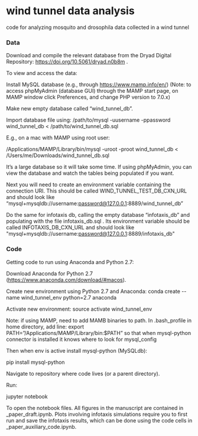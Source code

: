 # wind tunnel data analysis

code for analyzing mosquito and drosophila data collected in a wind tunnel

### Data

Download and compile the relevant database from the Dryad Digital Repository: https://doi.org/10.5061/dryad.n0b8m .

To view and access the data:

Install MySQL database (e.g., through https://www.mamp.info/en/)
(Note: to access phpMyAdmin (database GUI) through the MAMP start page, on MAMP window click Preferences, and change PHP version to 7.0.x)

Make new empty database called “wind_tunnel_db”.

Import database file using:
/path/to/mysql -uusername -ppassword wind_tunnel_db < /path/to/wind_tunnel_db.sql

E.g., on a mac with MAMP using root user:

/Applications/MAMP/Library/bin/mysql -uroot -proot wind_tunnel_db < /Users/me/Downloads/wind_tunnel_db.sql

It’s a large database so it will take some time. If using phpMyAdmin, you can view the database and watch the tables being populated if you want.

Next you will need to create an environment variable containing the connection URI. This should be called WIND_TUNNEL_TEST_DB_CXN_URL and should look like “mysql+mysqldb://username:password@127.0.0.1:8889/wind_tunnel_db”

Do the same for infotaxis db, calling the empty database “infotaxis_db” and populating with the file infotaxis_db.sql . Its environment variable should be called INFOTAXIS_DB_CXN_URL and should look like "mysql+mysqldb://username:password@127.0.0.1:8889/infotaxis_db"

### Code

Getting code to run using Anaconda and Python 2.7:

Download Anaconda for Python 2.7 (https://www.anaconda.com/download/#macos).

Create new environment using Python 2.7 and Anaconda:
conda create --name wind_tunnel_env python=2.7 anaconda

Activate new environment:
source activate wind_tunnel_env

Note: if using MAMP, need to add MAMB binaries to path. In .bash_profile in home directory, add line:
export PATH=”/Applications/MAMP/Library/bin:$PATH”
so that when mysql-python connector is installed it knows where to look for mysql_config

Then when env is active install mysql-python (MySQLdb):

pip install mysql-python

Navigate to repository where code lives (or a parent directory).

Run:

jupyter notebook

To open the notebook files. All figures in the manuscript are contained in _paper_draft.ipynb. Plots involving infotaxis simulations require you to first run and save the infotaxis results, which can be done using the code cells in _paper_auxiliary_code.ipynb.

